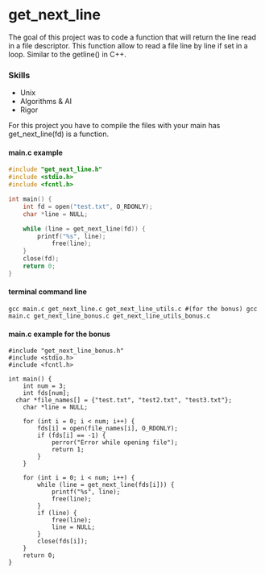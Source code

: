 # get_next_line
The goal of this project was to code a function that will return the line read in a file descriptor. This function allow to read a file line by line if set in a loop.
Similar to the getline() in C++.


### Skills
  - Unix
  - Algorithms & AI
  - Rigor

For this project you have to compile the files with your main has get_next_line(fd) is a function. 

#### main.c example
```c
#include "get_next_line.h"
#include <stdio.h>
#include <fcntl.h>

int main() {
	int fd = open("test.txt", O_RDONLY);
	char *line = NULL;

	while (line = get_next_line(fd)) {
		printf("%s", line);
    		free(line);
	}
	close(fd);
	return 0;
}
```

#### terminal command line
```terminal
gcc main.c get_next_line.c get_next_line_utils.c #(for the bonus) gcc main.c get_next_line_bonus.c get_next_line_utils_bonus.c
```

#### main.c example for the bonus
```
#include "get_next_line_bonus.h"
#include <stdio.h>
#include <fcntl.h>

int main() {
	int num = 3;	
	int fds[num];
  char *file_names[] = {"test.txt", "test2.txt", "test3.txt"}; 
	char *line = NULL;

	for (int i = 0; i < num; i++) {
		fds[i] = open(file_names[i], O_RDONLY);
		if (fds[i] == -1) {
			perror("Error while opening file");
			return 1;
		}
	}

	for (int i = 0; i < num; i++) {
		while (line = get_next_line(fds[i])) {
			printf("%s", line);
			free(line);
		}
		if (line) {
			free(line);
			line = NULL;
		}
		close(fds[i]);
	}
	return 0;
}
```


